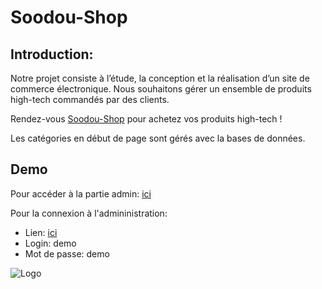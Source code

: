 # Soodou-Shop
## Introduction: 

Notre projet consiste à l’étude, la conception et la réalisation d’un site de commerce électronique. 
Nous souhaitons gérer un ensemble de produits high-tech commandés par des clients. 

Rendez-vous [Soodou-Shop](http://soodou-shop.zd.fr) pour achetez vos produits high-tech !

Les catégories en début de page sont gérés avec la bases de données.

## Demo
Pour accéder à la partie admin: [ici](http://soodou-shop.zd.fr/public/index.php?p=admin)

Pour la connexion à l'admininistration:
* Lien: [ici](http://soodou-shop.zd.fr/public/index.php?p=login) 
* Login: demo
* Mot de passe: demo
    
![Logo](http://soodou-shop.zd.fr/public/images/logo-4.png)
